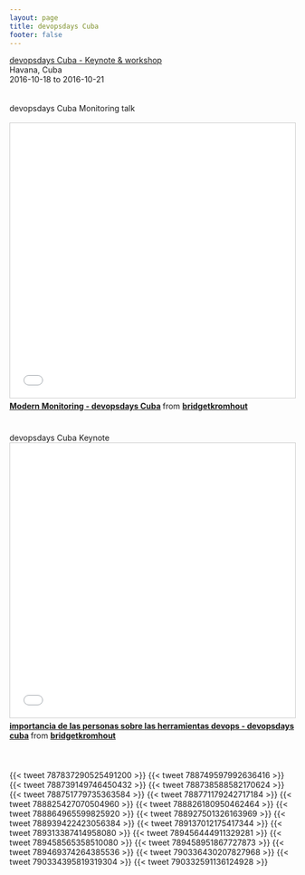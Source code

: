```yaml
---
layout: page
title: devopsdays Cuba
footer: false
---
```


<div class="views-field views-field-nothing">        <span class="field-content views-field-field-details"><a href="https://devopsdayscuba.eventos.uci.cu/en/bkromhout">devopsdays Cuba - Keynote & workshop</a><br>Havana, Cuba<br><span class="date-display-start">2016-10-18</span> to <span class="date-display-end">2016-10-21</span></span></div>
<br>
<br>
devopsdays Cuba Monitoring talk
<br>
<br>
<iframe src="//www.slideshare.net/slideshow/embed_code/key/2RGbpAOvXlp4wd" width="595" height="485" frameborder="0" marginwidth="0" marginheight="0" scrolling="no" style="border:1px solid #CCC; border-width:1px; margin-bottom:5px; max-width: 100%;" allowfullscreen> </iframe> <div style="margin-bottom:5px"> <strong> <a href="//www.slideshare.net/bridgetkromhout/modern-monitoring-devopsdays-cuba" title="Modern Monitoring - devopsdays Cuba" target="_blank">Modern Monitoring - devopsdays Cuba</a> </strong> from <strong><a target="_blank" href="//www.slideshare.net/bridgetkromhout">bridgetkromhout</a></strong> </div>

<br>
<br>
devopsdays Cuba Keynote
<br>

<iframe src="//www.slideshare.net/slideshow/embed_code/key/G3KAozpqtdiYGW" width="595" height="485" frameborder="0" marginwidth="0" marginheight="0" scrolling="no" style="border:1px solid #CCC; border-width:1px; margin-bottom:5px; max-width: 100%;" allowfullscreen> </iframe> <div style="margin-bottom:5px"> <strong> <a href="//www.slideshare.net/bridgetkromhout/importancia-de-las-personas-sobre-las-herramientas-devops-devopsdays-cuba" title="importancia de las personas sobre las herramientas devops - devopsdays cuba" target="_blank">importancia de las personas sobre las herramientas devops - devopsdays cuba</a> </strong> from <strong><a target="_blank" href="//www.slideshare.net/bridgetkromhout">bridgetkromhout</a></strong> </div>

<br>
<br>



{{< tweet 787837290525491200 >}}
{{< tweet 788749597992636416 >}}
{{< tweet 788739149746450432 >}}
{{< tweet 788738588582170624 >}}
{{< tweet 788751779735363584 >}}
{{< tweet 788771179242717184 >}}
{{< tweet 788825427070504960 >}}
{{< tweet 788826180950462464 >}}
{{< tweet 788864965599825920 >}}
{{< tweet 788927501326163969 >}}
{{< tweet 788939422423056384 >}}
{{< tweet 789137012175417344 >}}
{{< tweet 789313387414958080 >}}
{{< tweet 789456444911329281 >}}
{{< tweet 789458565358510080 >}}
{{< tweet 789458951867727873 >}}
{{< tweet 789469374264385536 >}}
{{< tweet 790336430207827968 >}}
{{< tweet 790334395819319304 >}}
{{< tweet 790332591136124928 >}}
